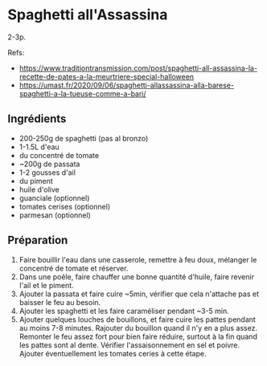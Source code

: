 # Spaghetti all'Assassina

2-3p.

Refs:
* https://www.traditiontransmission.com/post/spaghetti-all-assassina-la-recette-de-pates-a-la-meurtriere-special-halloween
* https://umast.fr/2020/09/06/spaghetti-allassassina-alla-barese-spaghetti-a-la-tueuse-comme-a-bari/

## Ingrédients

* 200-250g de spaghetti (pas al bronzo)
* 1-1.5L d'eau
* du concentré de tomate
* ~200g de passata
* 1-2 gousses d'ail
* du piment
* huile d'olive
* guanciale (optionnel)
* tomates cerises (optionnel)
* parmesan (optionnel)

## Préparation

1. Faire bouillir l'eau dans une casserole, remettre à feu doux, mélanger le concentré de tomate et réserver.
2. Dans une poêle, faire chauffer une bonne quantité d'huile, faire revenir l'ail et le piment.
3. Ajouter la passata et faire cuire ~5min, vérifier que cela n'attache pas et baisser le feu au besoin.
4. Ajouter les spaghetti et les faire caraméliser pendant ~3-5 min.
5. Ajouter quelques louches de bouillons, et faire cuire les pattes pendant au moins 7-8 minutes. Rajouter du bouillon quand il n'y en a plus assez. Remonter le feu assez fort pour bien faire réduire, surtout à la fin quand les pattes sont al dente. Vérifier l'assaisonnement en sel et poivre. Ajouter éventuellement les tomates ceries à cette étape.
